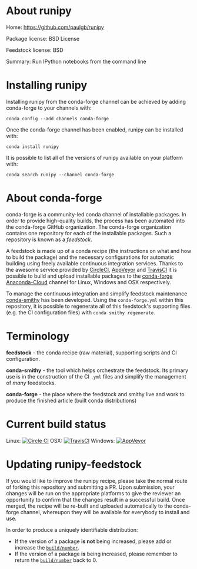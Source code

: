 About runipy
============

Home: https://github.com/paulgb/runipy

Package license: BSD License

Feedstock license: BSD

Summary: Run IPython notebooks from the command line



Installing runipy
=================

Installing runipy from the conda-forge channel can be achieved by adding conda-forge to your channels with:

```
conda config --add channels conda-forge
```

Once the conda-forge channel has been enabled, runipy can be installed with:

```
conda install runipy
```

It is possible to list all of the versions of runipy available on your platform with:

```
conda search runipy --channel conda-forge
```


About conda-forge
=================

conda-forge is a community-led conda channel of installable packages.
In order to provide high-quality builds, the process has been automated into the
conda-forge GitHub organization. The conda-forge organization contains one repository 
for each of the installable packages. Such a repository is known as a *feedstock*.

A feedstock is made up of a conda recipe (the instructions on what and how to build
the package) and the necessary configurations for automatic building using freely
available continuous integration services. Thanks to the awesome service provided by
[CircleCI](https://circleci.com/), [AppVeyor](http://www.appveyor.com/)
and [TravisCI](https://travis-ci.org/) it is possible to build and upload installable
packages to the [conda-forge](https://anaconda.org/conda-forge)
[Anaconda-Cloud](http://docs.anaconda.org/) channel for Linux, Windows and OSX respectively.

To manage the continuous integration and simplify feedstock maintenance
[conda-smithy](http://github.com/conda-forge/conda-smithy) has been developed.
Using the ``conda-forge.yml`` within this repository, it is possible to regenerate all of
this feedstock's supporting files (e.g. the CI configuration files) with ``conda smithy regenerate``.


Terminology
===========

**feedstock** - the conda recipe (raw material), supporting scripts and CI configuration.

**conda-smithy** - the tool which helps orchestrate the feedstock.
                   Its primary use is in the construction of the CI ``.yml`` files
                   and simplify the management of *many* feedstocks.

**conda-forge** - the place where the feedstock and smithy live and work to
                  produce the finished article (built conda distributions)

Current build status
====================
Linux: [![Circle CI](https://circleci.com/gh/conda-forge/runipy-feedstock.svg?style=svg)](https://circleci.com/gh/conda-forge/runipy-feedstock)
OSX: [![TravisCI](https://travis-ci.org/conda-forge/runipy-feedstock.svg?branch=master)](https://travis-ci.org/conda-forge/runipy-feedstock) 
Windows: [![AppVeyor](https://ci.appveyor.com/api/projects/status/github/conda-forge/runipy-feedstock?svg=True)](https://ci.appveyor.com/project/conda-forge/runipy-feedstock/branch/master)


Updating runipy-feedstock
=========================

If you would like to improve the runipy recipe, please take the normal
route of forking this repository and submitting a PR. Upon submission, your changes will
be run on the appropriate platforms to give the reviewer an opportunity to confirm that the
changes result in a successful build. Once merged, the recipe will be re-built and uploaded
automatically to the conda-forge channel, whereupon they will be available for everybody to
install and use.

In order to produce a uniquely identifiable distribution:
 * If the version of a package **is not** being increased, please add or increase
   the [``build/number``](http://conda.pydata.org/docs/building/meta-yaml.html#build-number-and-string). 
 * If the version of a package **is** being increased, please remember to return
   the [``build/number``](http://conda.pydata.org/docs/building/meta-yaml.html#build-number-and-string)
   back to 0.

